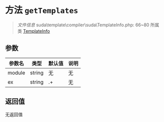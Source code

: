 # 方法 `getTemplates`

> *文件信息* suda\template\compiler\suda\TemplateInfo.php: 66~80
> 所属类 [TemplateInfo](../TemplateInfo.md)




## 参数


| 参数名 | 类型 | 默认值 | 说明 |
|--------|-----|-------|-------|
| module |  string | 无 | 无 |
| ex |  string | .+ | 无 |



## 返回值

无返回值
